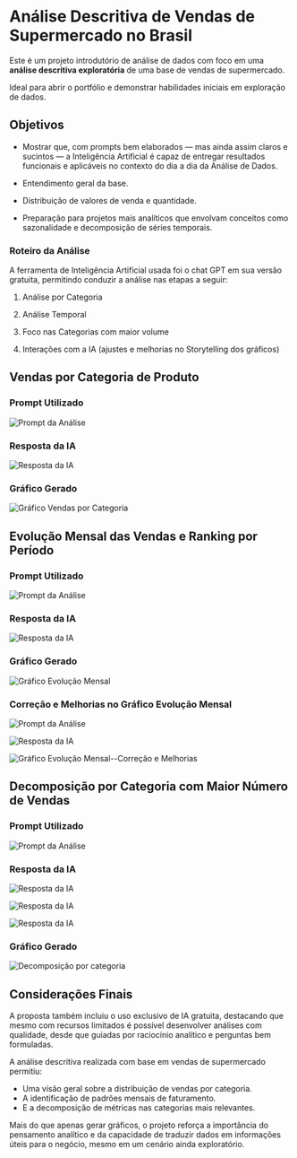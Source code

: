 # Análise Descritiva de Vendas de Supermercado no Brasil

Este é um projeto introdutório de análise de dados com foco em uma **análise descritiva exploratória** de uma base de vendas de supermercado. 

Ideal para abrir o portfólio e demonstrar habilidades iniciais em exploração de dados.

## Objetivos

- Mostrar que, com prompts bem elaborados — mas ainda assim claros e sucintos — a Inteligência Artificial é capaz de entregar resultados funcionais e aplicáveis no contexto do dia a dia da Análise de Dados.

- Entendimento geral da base.

- Distribuição de valores de venda e quantidade.

- Preparação para projetos mais analíticos que envolvam conceitos como sazonalidade e decomposição de séries temporais.

### Roteiro da Análise

A ferramenta de Inteligência Artificial usada foi o chat GPT em sua versão gratuita, permitindo conduzir a análise nas etapas a seguir: 

1. Análise por Categoria

2. Análise Temporal

3. Foco nas Categorias com maior volume

4. Interações com a IA (ajustes e melhorias no Storytelling dos gráficos)


## Vendas por Categoria de Produto

### Prompt Utilizado

![Prompt da Análise](imagens/prompt1.png)

### Resposta da IA

![Resposta da IA](imagens/resposta1.png)

### Gráfico Gerado

![Gráfico Vendas por Categoria](imagens/grafico1.png)


## Evolução Mensal das Vendas e Ranking por Período

### Prompt Utilizado

![Prompt da Análise](imagens/prompt2.png)

### Resposta da IA

![Resposta da IA](imagens/resposta2.png)

### Gráfico Gerado

![Gráfico Evolução Mensal](imagens/grafico2.png)


### Correção e Melhorias no Gráfico Evolução Mensal

![Prompt da Análise](imagens/prompt2.1.png)

![Resposta da IA](imagens/resposta2.1.png)

![Gráfico Evolução Mensal--Correção e Melhorias](imagens/grafico2.1.png)


## Decomposição por Categoria com Maior Número de Vendas

### Prompt Utilizado

![Prompt da Análise](imagens/prompt3.png)

### Resposta da IA

![Resposta da IA](imagens/resposta3.png)

![Resposta da IA](imagens/resposta3.1.png)

![Resposta da IA](imagens/resposta3.2.png)

### Gráfico Gerado

![Decomposição por categoria](imagens/grafico3.png)


## Considerações Finais 

A proposta também incluiu o uso exclusivo de IA gratuita, destacando que mesmo com recursos limitados é possível desenvolver análises com qualidade, desde que guiadas por raciocínio analítico e perguntas bem formuladas.

A análise descritiva realizada com base em vendas de supermercado permitiu:
 - Uma visão geral sobre a distribuição de vendas por categoria.
 - A identificação de padrões mensais de faturamento.
 - E a decomposição de métricas nas categorias mais relevantes.

Mais do que apenas gerar gráficos, o projeto reforça a importância do pensamento analítico e da capacidade de traduzir dados em informações úteis para o negócio, mesmo em um cenário ainda exploratório.


